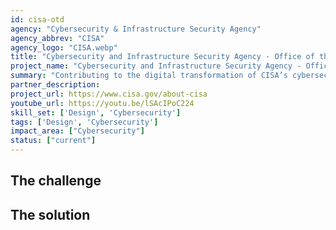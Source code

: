 ```yaml
---
id: cisa-otd
agency: "Cybersecurity & Infrastructure Security Agency"
agency_abbrev: "CISA"
agency_logo: "CISA.webp"
title: "Cybersecurity and Infrastructure Security Agency - Office of the Technical Director"
project_name: "Cybersecurity and Infrastructure Security Agency - Office of the Technical Director"
summary: "Contributing to the digital transformation of CISA’s cybersecurity operations, helping CISA better defend the U.S. government, critical infrastructure, elections, and the American people."
partner_description: 
project_url: https://www.cisa.gov/about-cisa
youtube_url: https://youtu.be/lSAcIPoC224
skill_set: ['Design', 'Cybersecurity']
tags: ['Design', 'Cybersecurity']
impact_area: ["Cybersecurity"]
status: ["current"]
---
```


## The challenge



## The solution 

